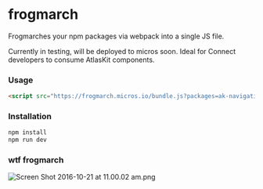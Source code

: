 # frogmarch

Frogmarches your npm packages via webpack into a single JS file.

Currently in testing, will be deployed to micros soon. Ideal for Connect developers to consume AtlasKit components.

### Usage

```html
<script src="https://frogmarch.micros.io/bundle.js?packages=ak-navigation@11.2.1,ak-button@1.6.0"></script>
```

### Installation

```bash
npm install
npm run dev
```

### wtf frogmarch

![Screen Shot 2016-10-21 at 11.00.02 am.png](https://bitbucket.org/repo/qbqoG9/images/3560229856-Screen%20Shot%202016-10-21%20at%2011.00.02%20am.png)